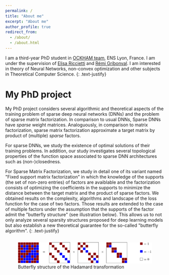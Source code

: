 ```yaml
---
permalink: /
title: "About me"
excerpt: "About me"
author_profile: true
redirect_from: 
  - /about/
  - /about.html
---
```


I am a third-year PhD student in [OCKHAM team](https://team.inria.fr/dante/fr/), ENS Lyon, France. I am under the supervision of [Elisa Riccietti](http://perso.ens-lyon.fr/elisa.riccietti/) and [Rémi Gribonval](https://people.irisa.fr/Remi.Gribonval/). I am interested in theory of Neural Networks, non-convex optimization and other subjects in Theoretical Computer Science.
{: .text-justify}

# My PhD project

My PhD project considers several algorithmic and theoretical aspects of the training problem of sparse deep neural networks (DNNs) and the problem of sparse matrix factorization. In comparison to usual DNNs, Sparse DNNs have *sparse* weight matrices. Analoguously, in comparison to matrix factorization, sparse matrix factorization approximate a target matrix by product of (multiple) *sparse* factors.

For sparse DNNs, we study the existence of optimal solutions of their training problems. In addition, our study investigates several topological properties of the function space associated to sparse DNN architectures such as (non-)closedness. 

For Sparse Matrix Factorization, we study in detail one of its variant named "Fixed support matrix factorization" in which the knowledge of the supports (the set of non-zero entries) of factors are avaiblable and the factorization consists of optimizing the coefficients in the supports to minimize the distance between the target matrix and the product of sparse factors. We obtained results on the complexity, algorithms and landscape of the loss function for the case of two factors. Those results are extended to the case of multiple factors under the assumption that the supports of the factor admit the "butterfly structure" (see illustration below). This allows us to not only analyze several sparsity structures proposed for deep learning models but also establish a new theoretical guarantee for the so-called "butterfly algorithm".
{: .text-justify}

<figure>
  <img
    src="/images/hadamard.png"
     alt="An example of sparse matrix factorization"
     class="img-responsive"
     style="float: center; 
      margin-top: 1em;"
    >
    <figcaption>Butterfly structure of the Hadamard transformation</figcaption>
</figure>

